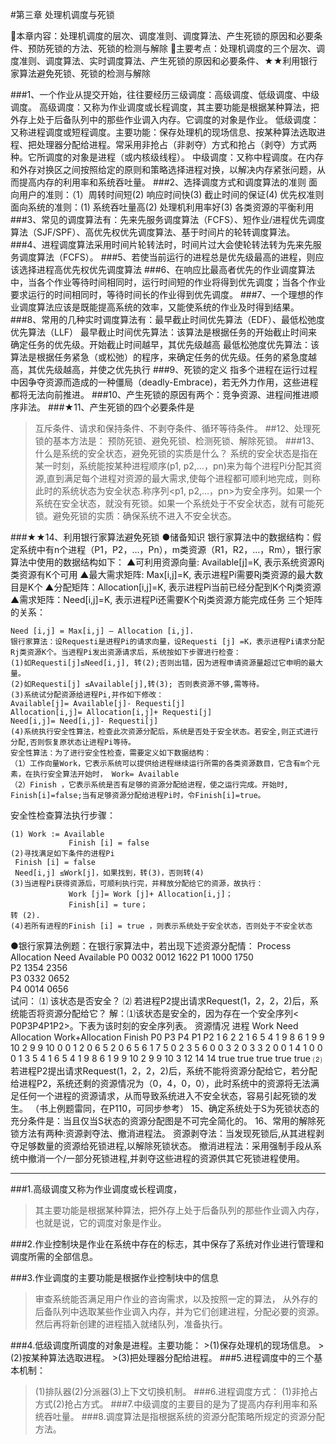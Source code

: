 #第三章 处理机调度与死锁

本章内容：处理机调度的层次、调度准则、调度算法、产生死锁的原因和必要条件、预防死锁的方法、死锁的检测与解除
主要考点：处理机调度的三个层次、调度准则、调度算法、实时调度算法、产生死锁的原因和必要条件、★★利用银行家算法避免死锁、死锁的检测与解除


###1、一个作业从提交开始，往往要经历三级调度：高级调度、低级调度、中级调度。
高级调度：又称为作业调度或长程调度，其主要功能是根据某种算法，把外存上处于后备队列中的那些作业调入内存。它调度的对象是作业。
低级调度：又称进程调度或短程调度。主要功能：保存处理机的现场信息、按某种算法选取进程、把处理器分配给进程。常采用非抢占（非剥夺）方式和抢占（剥夺）方式两种。它所调度的对象是进程（或内核级线程）。
中级调度：又称中程调度。在内存和外存对换区之间按照给定的原则和策略选择进程对换，以解决内存紧张问题，从而提高内存的利用率和系统吞吐量。
###2、选择调度方式和调度算法的准则
  面向用户的准则：（1）周转时间短(2) 响应时间快(3) 截止时间的保证(4) 优先权准则
  面向系统的准则：(1) 系统吞吐量高(2) 处理机利用率好(3) 各类资源的平衡利用
###3、常见的调度算法有：先来先服务调度算法（FCFS）、短作业/进程优先调度算法（SJF/SPF）、高优先权优先调度算法、基于时间片的轮转调度算法。
###4、进程调度算法采用时间片轮转法时，时间片过大会使轮转法转为先来先服务调度算法（FCFS）。
###5、若使当前运行的进程总是优先级最高的进程，则应该选择进程高优先权优先调度算法
###6、在响应比最高者优先的作业调度算法中，当各个作业等待时间相同时，运行时间短的作业将得到优先调度；当各个作业要求运行的时间相同时，等待时间长的作业得到优先调度。
###7、一个理想的作业调度算法应该是既能提高系统的效率，又能使系统的作业及时得到结果。
###8、常用的几种实时调度算法有：最早截止时间优先算法（EDF）、最低松弛度优先算法（LLF）
最早截止时间优先算法：该算法是根据任务的开始截止时间来确定任务的优先级。开始截止时间越早，其优先级越高
最低松弛度优先算法：该算法是根据任务紧急（或松弛）的程序，来确定任务的优先级。任务的紧急度越高，其优先级越高，并使之优先执行
###9、死锁的定义
指多个进程在运行过程中因争夺资源而造成的一种僵局（deadly-Embrace)，若无外力作用，这些进程都将无法向前推进。
###10、产生死锁的原因有两个：竞争资源、进程间推进顺序非法。
###★11、产生死锁的四个必要条件是
>互斥条件、请求和保持条件、不剥夺条件、循环等待条件。
##12、处理死锁的基本方法是：
>预防死锁、避免死锁、检测死锁、解除死锁。
###13、什么是系统的安全状态，避免死锁的实质是什么？
系统的安全状态是指在某一时刻，系统能按某种进程顺序(p1, p2,…，pn)来为每个进程Pi分配其资源,直到满足每个进程对资源的最大需求,使每个进程都可顺利地完成，则称此时的系统状态为安全状态.称序列<p1, p2,…，pn>为安全序列。如果一个系统在安全状态，就没有死锁。如果一个系统处于不安全状态，就有可能死锁。避免死锁的实质：确保系统不进入不安全状态。	

###★★14、利用银行家算法避免死锁
●储备知识
银行家算法中的数据结构：假定系统中有n个进程（P1，P2，…，Pn），m类资源（R1，R2，…，Rm），银行家算法中使用的数据结构如下：
▲可利用资源向量: Available[j]=K, 表示系统资源Rj类资源有K个可用
▲最大需求矩阵: Max[i,j]=K, 表示进程Pi需要Rj类资源的最大数目是K个
▲分配矩阵：Allocation[i,j]=K, 表示进程Pi当前已经分配到K个Rj类资源
▲需求矩阵：Need[i,j]=K, 表示进程Pi还需要K个Rj类资源方能完成任务
三个矩阵的关系：
```
Need [i,j] = Max[i,j] – Allocation [i,j].
银行家算法：设Requesti是进程Pi的请求向量，设Requesti [j] =K，表示进程Pi请求分配Rj类资源K个。当进程Pi发出资源请求后，系统按如下步骤进行检查：
(1)如Requesti[j]≤Need[i,j], 转(2);否则出错，因为进程申请资源量超过它申明的最大量。
(2)如Requesti[j] ≤Available[j],转(3); 否则表资源不够,需等待。
(3)系统试分配资源给进程Pi,并作如下修改：
Available[j]= Available[j]- Requesti[j]
Allocation[i,j]= Allocation[i,j]+ Requesti[j]
Need[i,j]= Need[i,j]- Requesti[j]
(4)系统执行安全性算法，检查此次资源分配后，系统是否处于安全状态。若安全,则正式进行分配,否则恢复原状态让进程Pi等待。
安全性算法：为了进行安全性检查，需要定义如下数据结构：
（1）工作向量Work，它表示系统可以提供给进程继续运行所需的各类资源数目，它含有m个元素，在执行安全算法开始时， Work= Available
（2）Finish ，它表示系统是否有足够的资源分配给进程，使之运行完成。开始时, Finish[i]=false;当有足够资源分配给进程Pi时，令Finish[i]=true。
```
安全性检查算法执行步骤：
```
(1) Work := Available
             Finish [i] = false
(2)寻找满足如下条件的进程Pi
 Finish [i] = false
 Need[i,j] ≤Work[j]，如果找到，转(3)，否则转(4)
(3)当进程Pi获得资源后，可顺利执行完，并释放分配给它的资源，故执行：
             Work [j]= Work [j]+ Allocation[i,j]；
             Finish[i] = ture；
转 (2).
(4)若所有进程的Finish [i] = true ，则表示系统处于安全状态，否则处于不安全状态

```
●银行家算法例题：在银行家算法中，若出现下述资源分配情：
Process	Allocation	Need	Available
P0	0032	0012	1622
P1	1000	1750	
P2	1354	2356	
P3	0332	0652	
P4	0014	0656	
试问：
⑴ 该状态是否安全？
⑵ 若进程P2提出请求Request(1，2，2，2)后，系统能否将资源分配给它？
解：⑴该状态是安全的，因为存在一个安全序列< P0P3P4P1P2>。下表为该时刻的安全序列表。
资源情况
进程	Work	Need	Allocation	Work+Allocation	Finish
P0
P3
P4
P1
P2	1 6 2 2
1 6 5 4
1 9 8 6
1 9 9 10
2 9 9 10	0 0 1 2
0 6 5 2
0 6 5 6
1 7 5 0
2 3 5 6	0 0 3 2
0 3 3 2
0 0 1 4
1 0 0 0
1 3 5 4	1 6 5 4
1 9 8 6
1 9 9 10
2 9 9 10
3 12 14 14	true
true
true
true
true
   ⑵若进程P2提出请求Request(1，2，2，2)后，系统不能将资源分配给它，若分配给进程P2，系统还剩的资源情况为（0，4，0，0），此时系统中的资源将无法满足任何一个进程的资源请求，从而导致系统进入不安全状态，容易引起死锁的发生。
（书上例题雷同，在P110，可同步参考）
15、确定系统处于S为死锁状态的充分条件是：当且仅当S状态的资源分配图是不可完全简化的。 
16、常用的解除死锁方法有两种:资源剥夺法、撤消进程法。
资源剥夺法：当发现死锁后,从其进程剥夺足够数量的资源给死锁进程,以解除死锁状态。
撤消进程法：采用强制手段从系统中撤消一个/一部分死锁进程,并剥夺这些进程的资源供其它死锁进程使用。


---


###1.高级调度又称为作业调度或长程调度，
>其主要功能是根据某种算法，把外存上处于后备队列的那些作业调入内存，也就是说，它的调度对象是作业。

###2.作业控制块是作业在系统中存在的标志，其中保存了系统对作业进行管理和调度所需的全部信息。

###3.作业调度的主要功能是根据作业控制块中的信息
>审查系统能否满足用户作业的咨询需求，以及按照一定的算法，
从外存的后备队列中选取某些作业调入内存，并为它们创建进程，分配必要的资源。然后再将新创建的进程插入就绪队列，准备执行。

###4.低级调度所调度的对象是进程。主要功能：
	>(1)保存处理机的现场信息。
	>(2)按某种算法选取进程。
	>(3)把处理器分配给进程。
###5.进程调度中的三个基本机制：
>(1)排队器(2)分派器(3)上下文切换机制。
###6.进程调度方式：
>(1)非抢占方式(2)抢占方式。
###7.中级调度的主要目的是为了提高内存利用率和系统吞吐量。
###8.调度算法是指根据系统的资源分配策略所规定的资源分配方法。

